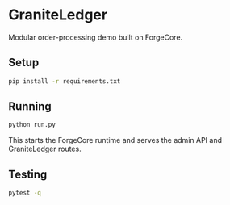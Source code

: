 # GraniteLedger

Modular order-processing demo built on ForgeCore.

## Setup

```bash
pip install -r requirements.txt
```

## Running

```bash
python run.py
```

This starts the ForgeCore runtime and serves the admin API and GraniteLedger routes.

## Testing

```bash
pytest -q
```
